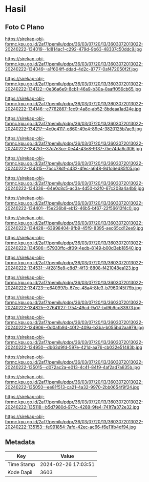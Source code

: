 # Hasil

## Foto C Plano

https://sirekap-obj-formc.kpu.go.id/2af7/pemilu/pdpr/36/03/07/20/13/3603072013022-20240222-134019--1d814ac1-c292-479d-9b63-48337c50ddc9.jpg

https://sirekap-obj-formc.kpu.go.id/2af7/pemilu/pdpr/36/03/07/20/13/3603072013022-20240222-134049--a1f604ff-ddad-4d2c-8777-0af472050f2f.jpg

https://sirekap-obj-formc.kpu.go.id/2af7/pemilu/pdpr/36/03/07/20/13/3603072013022-20240222-134122--0e36a6e9-8cb1-46a9-b30a-0aaff056cb65.jpg

https://sirekap-obj-formc.kpu.go.id/2af7/pemilu/pdpr/36/03/07/20/13/3603072013022-20240222-134146--c7762867-1cc9-4a8c-ab52-8bdeaa1ad24e.jpg

https://sirekap-obj-formc.kpu.go.id/2af7/pemilu/pdpr/36/03/07/20/13/3603072013022-20240222-134217--4c0e4117-e860-49e4-89e4-3820125b7ac9.jpg

https://sirekap-obj-formc.kpu.go.id/2af7/pemilu/pdpr/36/03/07/20/13/3603072013022-20240222-134251--37d7e3ce-0e44-43e8-9f37-75e74da6c306.jpg

https://sirekap-obj-formc.kpu.go.id/2af7/pemilu/pdpr/36/03/07/20/13/3603072013022-20240222-134315--7bcc78df-c432-4fec-a648-9d1c6ed85f05.jpg

https://sirekap-obj-formc.kpu.go.id/2af7/pemilu/pdpr/36/03/07/20/13/3603072013022-20240222-134336--64e0c8c5-ac3a-4d50-b2f0-67c208a4a4b9.jpg

https://sirekap-obj-formc.kpu.go.id/2af7/pemilu/pdpr/36/03/07/20/13/3603072013022-20240222-134401--15e236b8-eb12-46b5-bf67-22f56613f4c0.jpg

https://sirekap-obj-formc.kpu.go.id/2af7/pemilu/pdpr/36/03/07/20/13/3603072013022-20240222-134428--63998404-9fb9-45f9-8395-aec65cd12ee9.jpg

https://sirekap-obj-formc.kpu.go.id/2af7/pemilu/pdpr/36/03/07/20/13/3603072013022-20240222-134506--57930ffc-df09-4edb-8149-b00d3eb18540.jpg

https://sirekap-obj-formc.kpu.go.id/2af7/pemilu/pdpr/36/03/07/20/13/3603072013022-20240222-134531--4f2815e8-c8d7-4f13-8808-f421048ea123.jpg

https://sirekap-obj-formc.kpu.go.id/2af7/pemilu/pdpr/36/03/07/20/13/3603072013022-20240222-134723--e640997b-67ec-48a4-8fe3-b7960f45f79b.jpg

https://sirekap-obj-formc.kpu.go.id/2af7/pemilu/pdpr/36/03/07/20/13/3603072013022-20240222-134825--27641f27-f754-49cd-9a17-bd9b9cc83973.jpg

https://sirekap-obj-formc.kpu.go.id/2af7/pemilu/pdpr/36/03/07/20/13/3603072013022-20240222-134906--0d0afb94-40f2-409a-b3ba-b055bd2aa979.jpg

https://sirekap-obj-formc.kpu.go.id/2af7/pemilu/pdpr/36/03/07/20/13/3603072013022-20240222-134950--db63d9fd-597e-421d-aa76-cb032e51483b.jpg

https://sirekap-obj-formc.kpu.go.id/2af7/pemilu/pdpr/36/03/07/20/13/3603072013022-20240222-135015--d072ac2a-e013-4c41-84f9-4af2ad7a835b.jpg

https://sirekap-obj-formc.kpu.go.id/2af7/pemilu/pdpr/36/03/07/20/13/3603072013022-20240222-135050--ee81f513-ca21-4a32-9970-2bb0654f9f24.jpg

https://sirekap-obj-formc.kpu.go.id/2af7/pemilu/pdpr/36/03/07/20/13/3603072013022-20240222-135118--b5d7980d-977c-4288-9fe4-741f7a372e32.jpg

https://sirekap-obj-formc.kpu.go.id/2af7/pemilu/pdpr/36/03/07/20/13/3603072013022-20240222-135153--fe991854-7afd-42ec-ac66-f6e11fb4df94.jpg


## Metadata

| Key        | Value               |
| ---------- | ------------------- |
| Time Stamp | 2024-02-26 17:03:51 |
| Kode Dapil | 3603                |



